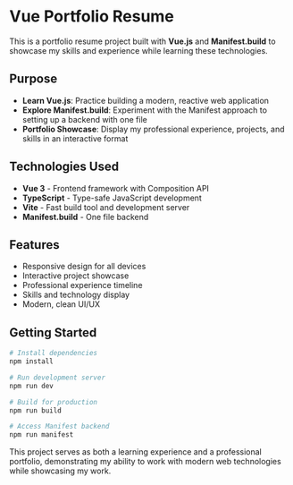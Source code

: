 # Vue Portfolio Resume

This is a portfolio resume project built with **Vue.js** and **Manifest.build** to showcase my skills and experience while learning these technologies.

## Purpose

- **Learn Vue.js**: Practice building a modern, reactive web application
- **Explore Manifest.build**: Experiment with the Manifest approach to setting up a backend with one file
- **Portfolio Showcase**: Display my professional experience, projects, and skills in an interactive format

## Technologies Used

- **Vue 3** - Frontend framework with Composition API
- **TypeScript** - Type-safe JavaScript development
- **Vite** - Fast build tool and development server
- **Manifest.build** - One file backend

## Features

- Responsive design for all devices
- Interactive project showcase
- Professional experience timeline
- Skills and technology display
- Modern, clean UI/UX

## Getting Started

```bash
# Install dependencies
npm install

# Run development server
npm run dev

# Build for production
npm run build

# Access Manifest backend
npm run manifest
```

This project serves as both a learning experience and a professional portfolio, demonstrating my ability to work with modern web technologies while showcasing my work.
